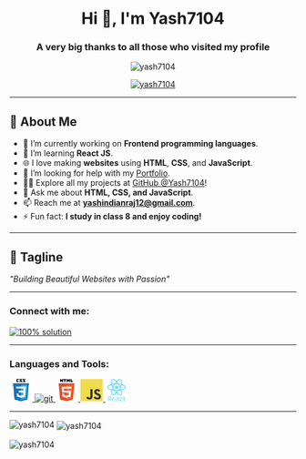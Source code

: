 <h1 align="center">Hi 👋, I'm Yash7104</h1>
<h3 align="center">A very big thanks to all those who visited my profile </h3>

<p align="center">
 <img src="https://komarev.com/ghpvc/?username=yash7104&label=Profile%20views&color=0e75b6&style=flat" alt="yash7104" />
</p>

<p align="center">
 <a href="https://github.com/ryo-ma/github-profile-trophy">
  <img src="https://github-profile-trophy.vercel.app/?username=yash7104" alt="yash7104" />
 </a>
</p>

---

## 📖 About Me

- 🔭 I’m currently working on **Frontend programming languages**.
- 🌱 I’m learning **React JS**.
- 🌐 I love making **websites** using **HTML**, **CSS**, and **JavaScript**.
- 🤝 I’m looking for help with my [Portfolio](https://github.com/Yash7104/Protfolio.git).
- 👨‍💻 Explore all my projects at [GitHub @Yash7104](https://github.com/Yash7104)!
- 💬 Ask me about **HTML, CSS, and JavaScript**.
- 📫 Reach me at **yashindianraj12@gmail.com**.
- ⚡ Fun fact: **I study in class 8 and enjoy coding!**

---

## 🚀 Tagline

_"Building Beautiful Websites with Passion"_

---

<h3 align="left">Connect with me:</h3>
<p align="left">
  <a href="https://www.youtube.com/c/100% solution" target="blank">
    <img align="center" src="https://raw.githubusercontent.com/rahuldkjain/github-profile-readme-generator/master/src/images/icons/Social/youtube.svg" alt="100% solution" height="30" width="40" />
  </a>
</p>

---

<h3 align="left">Languages and Tools:</h3>
<p align="left">
  <a href="https://www.w3schools.com/css/" target="_blank" rel="noreferrer">
    <img src="https://raw.githubusercontent.com/devicons/devicon/master/icons/css3/css3-original-wordmark.svg" alt="css3" width="40" height="40"/>
  </a>
  <a href="https://git-scm.com/" target="_blank" rel="noreferrer">
    <img src="https://www.vectorlogo.zone/logos/git-scm/git-scm-icon.svg" alt="git" width="40" height="40"/>
  </a>
  <a href="https://www.w3.org/html/" target="_blank" rel="noreferrer">
    <img src="https://raw.githubusercontent.com/devicons/devicon/master/icons/html5/html5-original-wordmark.svg" alt="html5" width="40" height="40"/>
  </a>
  <a href="https://developer.mozilla.org/en-US/docs/Web/JavaScript" target="_blank" rel="noreferrer">
    <img src="https://raw.githubusercontent.com/devicons/devicon/master/icons/javascript/javascript-original.svg" alt="javascript" width="40" height="40"/>
  </a>
  <a href="https://reactjs.org/" target="_blank" rel="noreferrer">
    <img src="https://raw.githubusercontent.com/devicons/devicon/master/icons/react/react-original-wordmark.svg" alt="react" width="40" height="40"/>
  </a>
</p>

---

<p><img align="left" src="https://github-readme-stats.vercel.app/api/top-langs?username=yash7104&show_icons=true&locale=en&layout=compact" alt="yash7104" /></p>

<p>&nbsp;<img align="center" src="https://github-readme-stats.vercel.app/api?username=yash7104&show_icons=true&locale=en" alt="yash7104" /></p>

<p><img align="center" src="https://github-readme-streak-stats.herokuapp.com/?user=yash7104&" alt="yash7104" /></p>

<!---
Yash/Yash7104 is a ✨ special ✨ repository because its `README.md` (this file) appears on my GitHub profile.
--->

